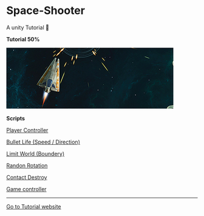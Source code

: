 # Space-Shooter
A unity Tutorial :rocket:

**Tutorial 50%**

![Images](https://github.com/gunsleobezerra/Space-Shooter/blob/master/Images_git/Front_.jpg)

**Scripts**

[Player Controller](https://github.com/gunsleobezerra/Space-Shooter/blob/master/Assets/Scripts/PlayerController.cs)

[Bullet Life  (Speed / Direction)](https://github.com/gunsleobezerra/Space-Shooter/blob/master/Assets/Scripts/BulletLife.cs)

[Limit World (Boundery)](https://github.com/gunsleobezerra/Space-Shooter/blob/master/Assets/Scripts/LimitWorld.cs)

[Randon Rotation](https://github.com/gunsleobezerra/Space-Shooter/blob/master/Assets/Scripts/RandomRotate.cs)

[Contact Destroy](https://github.com/gunsleobezerra/Space-Shooter/blob/master/Assets/Scripts/DestroyContact.cs)

[Game controller](https://github.com/gunsleobezerra/Space-Shooter/blob/master/Assets/Scripts/GameController.cs)


--------------------------------


[Go to Tutorial website](https://unity3d.com/pt/learn/tutorials/s/space-shooter-tutorial)
